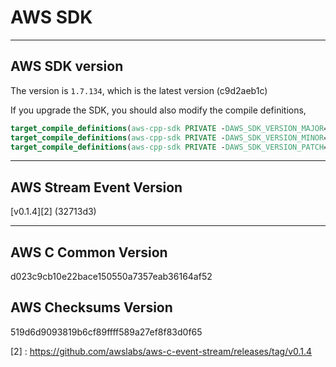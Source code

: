 # AWS SDK

---

## AWS SDK version

The version is `1.7.134`, which is the latest version (c9d2aeb1c)

If you upgrade the SDK, you should also modify the compile definitions,

```Cmake
target_compile_definitions(aws-cpp-sdk PRIVATE -DAWS_SDK_VERSION_MAJOR=1)
target_compile_definitions(aws-cpp-sdk PRIVATE -DAWS_SDK_VERSION_MINOR=7)
target_compile_definitions(aws-cpp-sdk PRIVATE -DAWS_SDK_VERSION_PATCH=143)
```

---

## AWS Stream Event Version

[v0.1.4][2] (32713d3)

---

## AWS C Common Version

d023c9cb10e22bace150550a7357eab36164af52

## AWS Checksums Version

519d6d9093819b6cf89ffff589a27ef8f83d0f65

[2] : https://github.com/awslabs/aws-c-event-stream/releases/tag/v0.1.4
